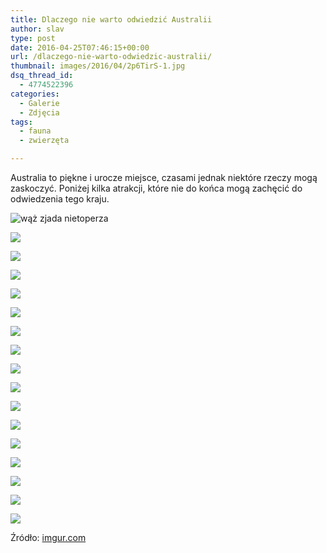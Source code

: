 ```yaml
---
title: Dlaczego nie warto odwiedzić Australii
author: slav
type: post
date: 2016-04-25T07:46:15+00:00
url: /dlaczego-nie-warto-odwiedzic-australii/
thumbnail: images/2016/04/2p6TirS-1.jpg
dsq_thread_id:
  - 4774522396
categories:
  - Galerie
  - Zdjęcia
tags:
  - fauna
  - zwierzęta

---
```

Australia to piękne i urocze miejsce, czasami jednak niektóre rzeczy mogą zaskoczyć. Poniżej kilka atrakcji, które nie do końca mogą zachęcić do odwiedzenia tego kraju.  
<!--more-->


![wąż zjada nietoperza](/images/2016/04/2p6TirS.jpg)
  
![](/images/2016/04/6YyeO2u.jpg)

![](/images/2016/04/776F6es.jpg)
  
![](/images/2016/04/0CAMwEr.jpg) 

![](/images/2016/04/0JHdaMc.jpg) 
  
![](/images/2016/04/9A9nQTs.jpg)
  
![](/images/2016/04/74ACcG7.jpg)
  
![](images/2016/04/WUQr0t1.jpg)
  
![](/images/2016/04/AlLoRa0.jpg)
  
  ![](/images/2016/04/uPj51ln.jpg) 
  
  ![](/images/2016/04/Eq4rqNl.jpg) 
  
  ![](/images/2016/04/ThFwiwY.jpg) 
  
  ![](/images/2016/04/mhfYYtR.jpg) 
  
  ![](/images/2016/04/75UjU5B-1) 
  
  ![](/images/2016/04/tFnVXoM.jpg) 
  
  ![](/images/2016/04/r5ObXj1.jpg) 
  
  ![](/images/2016/04/ob3hQVW.jpg)


Źródło: [imgur.com](https://imgur.com/gallery/xt8bb)